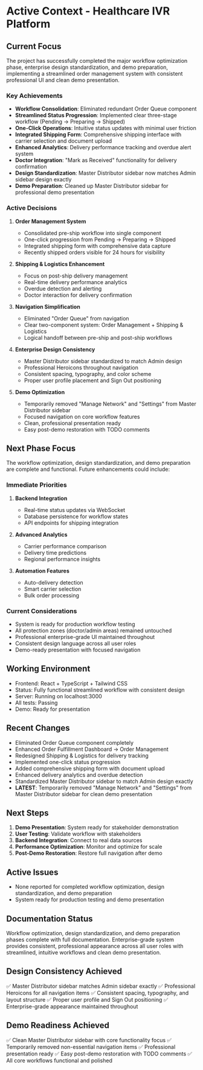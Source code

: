 # Active Context - Healthcare IVR Platform

## Current Focus
The project has successfully completed the major workflow optimization phase, enterprise design standardization, and demo preparation, implementing a streamlined order management system with consistent professional UI and clean demo presentation.

### Key Achievements
- **Workflow Consolidation**: Eliminated redundant Order Queue component
- **Streamlined Status Progression**: Implemented clear three-stage workflow (Pending → Preparing → Shipped)
- **One-Click Operations**: Intuitive status updates with minimal user friction
- **Integrated Shipping Form**: Comprehensive shipping interface with carrier selection and document upload
- **Enhanced Analytics**: Delivery performance tracking and overdue alert system
- **Doctor Integration**: "Mark as Received" functionality for delivery confirmation
- **Design Standardization**: Master Distributor sidebar now matches Admin sidebar design exactly
- **Demo Preparation**: Cleaned up Master Distributor sidebar for professional demo presentation

### Active Decisions
1. **Order Management System**
   - Consolidated pre-ship workflow into single component
   - One-click progression from Pending → Preparing → Shipped
   - Integrated shipping form with comprehensive data capture
   - Recently shipped orders visible for 24 hours for visibility

2. **Shipping & Logistics Enhancement**
   - Focus on post-ship delivery management
   - Real-time delivery performance analytics
   - Overdue detection and alerting
   - Doctor interaction for delivery confirmation

3. **Navigation Simplification**
   - Eliminated "Order Queue" from navigation
   - Clear two-component system: Order Management + Shipping & Logistics
   - Logical handoff between pre-ship and post-ship workflows

4. **Enterprise Design Consistency**
   - Master Distributor sidebar standardized to match Admin design
   - Professional Heroicons throughout navigation
   - Consistent spacing, typography, and color scheme
   - Proper user profile placement and Sign Out positioning

5. **Demo Optimization**
   - Temporarily removed "Manage Network" and "Settings" from Master Distributor sidebar
   - Focused navigation on core workflow features
   - Clean, professional presentation ready
   - Easy post-demo restoration with TODO comments

## Next Phase Focus
The workflow optimization, design standardization, and demo preparation are complete and functional. Future enhancements could include:

### Immediate Priorities
1. **Backend Integration**
   - Real-time status updates via WebSocket
   - Database persistence for workflow states
   - API endpoints for shipping integration

2. **Advanced Analytics**
   - Carrier performance comparison
   - Delivery time predictions
   - Regional performance insights

3. **Automation Features**
   - Auto-delivery detection
   - Smart carrier selection
   - Bulk order processing

### Current Considerations
- System is ready for production workflow testing
- All protection zones (doctor/admin areas) remained untouched
- Professional enterprise-grade UI maintained throughout
- Consistent design language across all user roles
- Demo-ready presentation with focused navigation

## Working Environment
- Frontend: React + TypeScript + Tailwind CSS
- Status: Fully functional streamlined workflow with consistent design
- Server: Running on localhost:3000
- All tests: Passing
- Demo: Ready for presentation

## Recent Changes
- Eliminated Order Queue component completely
- Enhanced Order Fulfillment Dashboard → Order Management
- Redesigned Shipping & Logistics for delivery tracking
- Implemented one-click status progression
- Added comprehensive shipping form with document upload
- Enhanced delivery analytics and overdue detection
- Standardized Master Distributor sidebar to match Admin design exactly
- **LATEST**: Temporarily removed "Manage Network" and "Settings" from Master Distributor sidebar for clean demo presentation

## Next Steps
1. **Demo Presentation**: System ready for stakeholder demonstration
2. **User Testing**: Validate workflow with stakeholders
3. **Backend Integration**: Connect to real data sources
4. **Performance Optimization**: Monitor and optimize for scale
5. **Post-Demo Restoration**: Restore full navigation after demo

## Active Issues
- None reported for completed workflow optimization, design standardization, and demo preparation
- System ready for production testing and demo presentation

## Documentation Status
Workflow optimization, design standardization, and demo preparation phases complete with full documentation. Enterprise-grade system provides consistent, professional appearance across all user roles with streamlined, intuitive workflows and clean demo presentation.

## Design Consistency Achieved
✅ Master Distributor sidebar matches Admin sidebar exactly
✅ Professional Heroicons for all navigation items
✅ Consistent spacing, typography, and layout structure
✅ Proper user profile and Sign Out positioning
✅ Enterprise-grade appearance maintained throughout

## Demo Readiness Achieved
✅ Clean Master Distributor sidebar with core functionality focus
✅ Temporarily removed non-essential navigation items
✅ Professional presentation ready
✅ Easy post-demo restoration with TODO comments
✅ All core workflows functional and polished